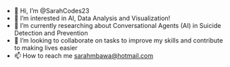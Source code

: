 - 👋 Hi, I’m @SarahCodes23
- 👀 I’m interested in AI, Data Analysis and Visualization!
- 🌱 I’m currently researching about Conversational Agents (AI) in Suicide Detection and Prevention
- 💞️ I’m looking to collaborate on tasks to improve my skills and contribute to making lives easier
- 📫 How to reach me sarahmbawa@hotmail.com

<!---
SarahCodes23/SarahCodes23 is a ✨ special ✨ repository because its `README.md` (this file) appears on your GitHub profile.
You can click the Preview link to take a look at your changes.
--->
